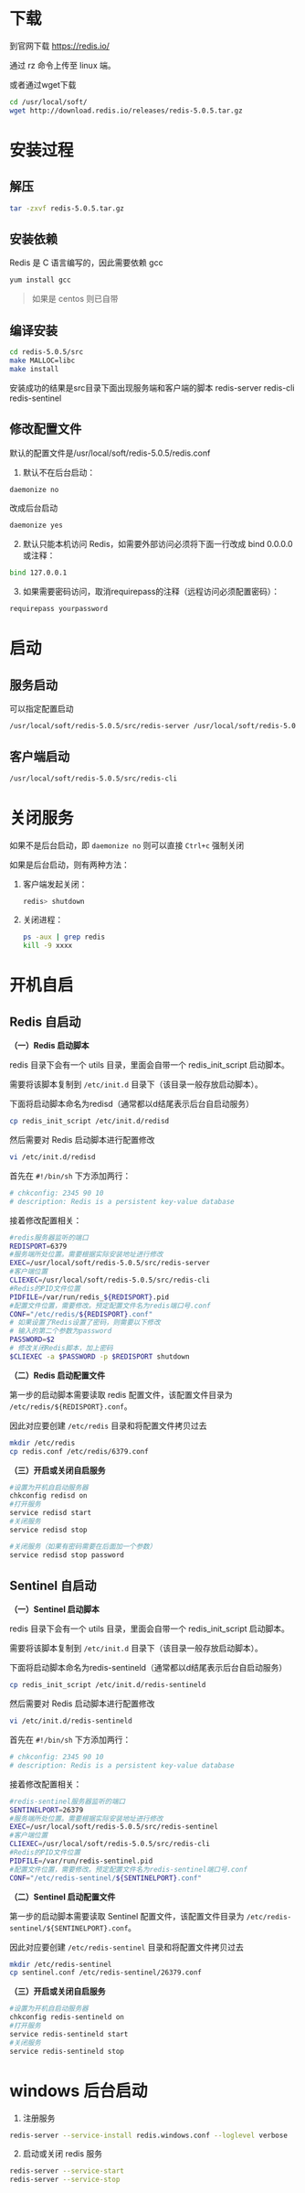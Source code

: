 # 下载

到官网下载 https://redis.io/

通过 rz 命令上传至 linux 端。

或者通过wget下载

```sh
cd /usr/local/soft/
wget http://download.redis.io/releases/redis-5.0.5.tar.gz
```



# 安装过程

## 解压

```sh
tar -zxvf redis-5.0.5.tar.gz
```



## 安装依赖

Redis 是 C 语言编写的，因此需要依赖 gcc

```sh
yum install gcc
```

> 如果是 centos 则已自带



## 编译安装

```sh
cd redis-5.0.5/src
make MALLOC=libc
make install
```

安装成功的结果是src目录下面出现服务端和客户端的脚本
redis-server
redis-cli
redis-sentinel



## 修改配置文件

默认的配置文件是/usr/local/soft/redis-5.0.5/redis.conf

1. 默认不在后台启动：

```sh
daemonize no
```

改成后台启动

```sh
daemonize yes
```

2. 默认只能本机访问 Redis，如需要外部访问必须将下面一行改成 bind 0.0.0.0 或注释：

```sh
bind 127.0.0.1
```

3. 如果需要密码访问，取消requirepass的注释（远程访问必须配置密码）：

```sh
requirepass yourpassword
```



# 启动

## 服务启动

可以指定配置启动

```sh
/usr/local/soft/redis-5.0.5/src/redis-server /usr/local/soft/redis-5.0.5/redis.conf
```



## 客户端启动

```sh
/usr/local/soft/redis-5.0.5/src/redis-cli
```



# 关闭服务

如果不是后台启动，即 `daemonize no` 则可以直接 `Ctrl+c` 强制关闭

如果是后台启动，则有两种方法：

1. 客户端发起关闭：

   ```sh
   redis> shutdown
   ```

2. 关闭进程：

   ```sh
   ps -aux | grep redis
   kill -9 xxxx
   ```



# 开机自启

## Redis 自启动

**（一）Redis 启动脚本**

redis 目录下会有一个 utils 目录，里面会自带一个 redis_init_script 启动脚本。

需要将该脚本复制到 `/etc/init.d` 目录下（该目录一般存放启动脚本）。

下面将启动脚本命名为redisd（通常都以d结尾表示后台自启动服务）

```sh
cp redis_init_script /etc/init.d/redisd
```

然后需要对 Redis 启动脚本进行配置修改

```sh
vi /etc/init.d/redisd
```

首先在 `#!/bin/sh` 下方添加两行：

```sh
# chkconfig: 2345 90 10
# description: Redis is a persistent key-value database
```

接着修改配置相关：

```sh
#redis服务器监听的端口
REDISPORT=6379
#服务端所处位置。需要根据实际安装地址进行修改
EXEC=/usr/local/soft/redis-5.0.5/src/redis-server
#客户端位置
CLIEXEC=/usr/local/soft/redis-5.0.5/src/redis-cli
#Redis的PID文件位置
PIDFILE=/var/run/redis_${REDISPORT}.pid
#配置文件位置，需要修改。预定配置文件名为redis端口号.conf
CONF="/etc/redis/${REDISPORT}.conf"  
# 如果设置了Redis设置了密码，则需要以下修改
# 输入的第二个参数为password
PASSWORD=$2
# 修改关闭Redis脚本，加上密码
$CLIEXEC -a $PASSWORD -p $REDISPORT shutdown
```

**（二）Redis 启动配置文件**

第一步的启动脚本需要读取 redis 配置文件，该配置文件目录为 `/etc/redis/${REDISPORT}.conf`。

因此对应要创建 `/etc/redis` 目录和将配置文件拷贝过去

```sh
mkdir /etc/redis
cp redis.conf /etc/redis/6379.conf
```



**（三）开启或关闭自启服务**

```sh
#设置为开机自启动服务器
chkconfig redisd on
#打开服务
service redisd start
#关闭服务
service redisd stop

#关闭服务（如果有密码需要在后面加一个参数）
service redisd stop password
```



## Sentinel 自启动

**（一）Sentinel 启动脚本**

redis 目录下会有一个 utils 目录，里面会自带一个 redis_init_script 启动脚本。

需要将该脚本复制到 `/etc/init.d` 目录下（该目录一般存放启动脚本）。

下面将启动脚本命名为redis-sentineld（通常都以d结尾表示后台自启动服务）

```sh
cp redis_init_script /etc/init.d/redis-sentineld
```

然后需要对 Redis 启动脚本进行配置修改

```sh
vi /etc/init.d/redis-sentineld
```

首先在 `#!/bin/sh` 下方添加两行：

```sh
# chkconfig: 2345 90 10
# description: Redis is a persistent key-value database
```

接着修改配置相关：

```sh
#redis-sentinel服务器监听的端口
SENTINELPORT=26379
#服务端所处位置。需要根据实际安装地址进行修改
EXEC=/usr/local/soft/redis-5.0.5/src/redis-sentinel
#客户端位置
CLIEXEC=/usr/local/soft/redis-5.0.5/src/redis-cli
#Redis的PID文件位置
PIDFILE=/var/run/redis-sentinel.pid
#配置文件位置，需要修改。预定配置文件名为redis-sentinel端口号.conf
CONF="/etc/redis-sentinel/${SENTINELPORT}.conf"  
```

**（二）Sentinel 启动配置文件**

第一步的启动脚本需要读取 Sentinel 配置文件，该配置文件目录为 `/etc/redis-sentinel/${SENTINELPORT}.conf`。

因此对应要创建 `/etc/redis-sentinel` 目录和将配置文件拷贝过去

```sh
mkdir /etc/redis-sentinel
cp sentinel.conf /etc/redis-sentinel/26379.conf
```



**（三）开启或关闭自启服务**

```sh
#设置为开机自启动服务器
chkconfig redis-sentineld on
#打开服务
service redis-sentineld start
#关闭服务
service redis-sentineld stop
```



# windows 后台启动

1. 注册服务

```sh
redis-server --service-install redis.windows.conf --loglevel verbose
```

2. 启动或关闭 redis 服务

```sh
redis-server --service-start
redis-server --service-stop
```

